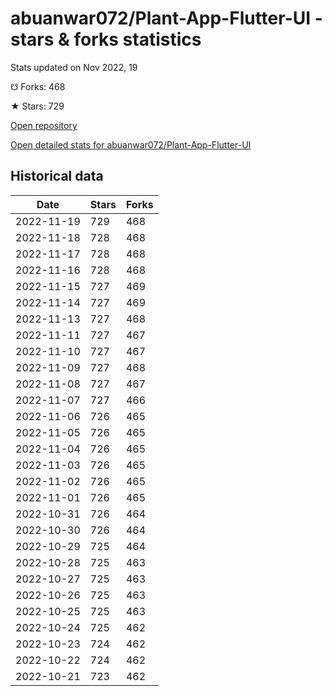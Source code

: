 # abuanwar072/Plant-App-Flutter-UI - stars & forks statistics

Stats updated on Nov 2022, 19

☋ Forks: 468

★ Stars: 729

[Open repository](https://github.com/abuanwar072/Plant-App-Flutter-UI)

[Open detailed stats for abuanwar072/Plant-App-Flutter-UI](https://reviewgithub.com/rep/abuanwar072/Plant-App-Flutter-UI)

## Historical data
| Date | Stars | Forks |
|------|-------|-------|
| 2022-11-19 | 729 | 468 | 
| 2022-11-18 | 728 | 468 | 
| 2022-11-17 | 728 | 468 | 
| 2022-11-16 | 728 | 468 | 
| 2022-11-15 | 727 | 469 | 
| 2022-11-14 | 727 | 469 | 
| 2022-11-13 | 727 | 468 | 
| 2022-11-11 | 727 | 467 | 
| 2022-11-10 | 727 | 467 | 
| 2022-11-09 | 727 | 468 | 
| 2022-11-08 | 727 | 467 | 
| 2022-11-07 | 727 | 466 | 
| 2022-11-06 | 726 | 465 | 
| 2022-11-05 | 726 | 465 | 
| 2022-11-04 | 726 | 465 | 
| 2022-11-03 | 726 | 465 | 
| 2022-11-02 | 726 | 465 | 
| 2022-11-01 | 726 | 465 | 
| 2022-10-31 | 726 | 464 | 
| 2022-10-30 | 726 | 464 | 
| 2022-10-29 | 725 | 464 | 
| 2022-10-28 | 725 | 463 | 
| 2022-10-27 | 725 | 463 | 
| 2022-10-26 | 725 | 463 | 
| 2022-10-25 | 725 | 463 | 
| 2022-10-24 | 725 | 462 | 
| 2022-10-23 | 724 | 462 | 
| 2022-10-22 | 724 | 462 | 
| 2022-10-21 | 723 | 462 | 

